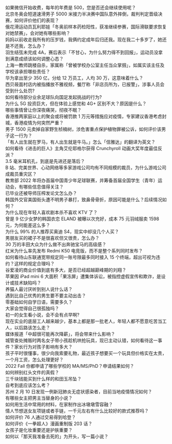 如果微信开始收费，每年的年费是 500，您是否还会继续使用呢？  
北京冬奥会短道速滑男子 5000 米接力半决赛中国队意外摔倒，裁判判定晋级决赛，如何评价他们的表现？  
俄花滑运动员瓦利耶娃「冬奥前样本药检阳性，获准继续参赛，国际滑联要求恢复对她禁赛」，会对她有哪些影响？  
妈妈以前收走我所有的压岁钱，我俩约定成年后归还我。现在我二十多岁了，她还是不还我，怎么办？  
羽生结弦未完成 4A，赛后表示「不甘心，为什么努力得不到回报」，运动员没拿到满意成绩该如何调整心态？  
上海一教师跳楼自杀，家属称「曾被学校办公室主任当众掌掴」，如属实该主任及学校该承担哪些责任？  
华为拿出至少 350 亿，分给 12 万员工，人均 30 万，这意味着什么？  
西贝莜面村店内被指播放不雅视频，餐厅称「非店员所为，已报警」，涉事人员会受到什么处罚?  
如何看待部分业余足球队向国足发起挑战的行为?  
为什么 5G 投资巨大，但在体验上感觉和 4G+ 区别不大？原因是什么？  
哪些事情曾让你深夜痛哭，彻夜不眠？  
香港推两家庭以上的聚会或将被罚款 1 万元等措施应对疫情，专家建议香港考虑封城，香港疫情为何突然严重？  
男子 1500 元卖掉自家野生桢楠树，涉危害重点保护植物罪被公诉，如何评价该男子这一行为？  
「有人出生就在罗马，有人出生就是牛马。」怎么「信雅达」的翻译为英文？  
如何看待《进击的巨人》主角艾伦耶格尔获得 Crunchyroll 动画大奖年度最佳反派？  
3.5 毫米耳机孔，到底是先进还是落后？  
B 站、完美世界、心动网络等多家游戏公司均有不同规模的裁员，为什么游戏公司成裁员重灾区？  
教育部 2022 年将办首届中国青少年足球联赛，并筹备首届全国学生（青年）运动会，有哪些信息值得关注？  
已毕业还被导师压榨发论文怎么办？  
韩国外交官美国街头遭不明男子暴打，致鼻骨骨折，原因可能是什么？后续情况如何？  
为什么现在年轻人喜欢剧本杀不喜欢 KTV 了？  
曾是 9 亿少女梦的韩国衣恋 ELAND 被曝以次充好，成本 75 元羽绒服卖 1598 元，为何能差这么多？  
为什么 99% 的人推荐买奥迪 S4，现实中却没几个人买？  
男朋友买的裙子不是很喜欢但又很贵，怎么办？  
30 万的丰田大众为什么做不出奔驰宝马的高级感？  
红米为什么率先发布 Redmi K50 电竞版，而不是整个系列同时发布？  
如何看待山东联通宽带规定同一账号限最多同时接入 15 个终端，超出可视为违约？这样的规定合理吗？  
谷爱凌的商业价值到底有多大，是否已经超越巅峰期的刘翔？  
苹果因 iPad mini 6 大面积「果冻屏」遭集体诉讼，被指控虚假宣传和欺诈，是设计或技术缺陷吗？  
养猫人最讨厌听到别人说什么话？  
遇到比自己优秀的男生要不要主动出击？  
零基础如何自学日语，需要多久？  
大家会觉得自己很孤独吗？  
初一的女生看小说，会不会有点早啊?  
现在实业的底层工人越来越少，基本上都是那一批老人，年轻人都不愿意吃苦当工人，以后路该怎么走？  
媒体报道「中超很可能再次降薪」，将会带来什么影响？  
城管查处摊贩时两名女子带小孩趁机哄抢玩具，现已主动认错，如何看待这一事件？家长行为对孩子影响有多大？  
孩子平时很懂事，很少向我索要礼物，最近孩子想要买一个玩具但价格实在太贵，一个月工资，怎么处理更好？  
2022 Fall 你都申请了哪些学校的 MA/MS/PhD？申请结果如何？  
如何辨别红头文件的真假？  
三千块钱能买到什么样的和田玉吊坠？  
自考到底应该怎么考？  
苏州 2 月 10 日发现一例新冠肺炎无症状感染者，目前当地疫情情况如何？  
有哪些女主把男主当替身的小说？  
如何用生活中常用的材料，在家制作出冰墩墩雪容融？  
情人节想送女友项链或者手链，一千元左右有什么比较好的款式推荐吗？  
如何评价 76 人通过交易得到哈登？  
如何评价《一拳超人》漫画重制版 203 话？  
女孩子是化妆重要还是护肤重要？  
如何以「那天我准备去死的」为开头，写一篇小说？  
